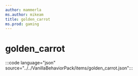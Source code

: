 ```yaml
---
author: mammerla
ms.author: mikeam
title: golden_carrot
ms.prod: gaming
---
```


# golden_carrot

:::code language="json" source="../../VanillaBehaviorPack/items/golden_carrot.json":::